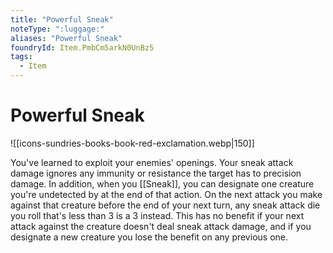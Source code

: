 ```yaml
---
title: "Powerful Sneak"
noteType: ":luggage:"
aliases: "Powerful Sneak"
foundryId: Item.PmbCm5arkN0UnBz5
tags:
  - Item
---
```


# Powerful Sneak
![[icons-sundries-books-book-red-exclamation.webp|150]]

You've learned to exploit your enemies' openings. Your sneak attack damage ignores any immunity or resistance the target has to precision damage. In addition, when you [[Sneak]], you can designate one creature you're undetected by at the end of that action. On the next attack you make against that creature before the end of your next turn, any sneak attack die you roll that's less than 3 is a 3 instead. This has no benefit if your next attack against the creature doesn't deal sneak attack damage, and if you designate a new creature you lose the benefit on any previous one.
